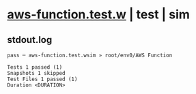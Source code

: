 # [aws-function.test.w](../../../../../../examples/tests/sdk_tests/function/aws-function.test.w) | test | sim

## stdout.log
```log
pass ─ aws-function.test.wsim » root/env0/AWS Function

Tests 1 passed (1)
Snapshots 1 skipped
Test Files 1 passed (1)
Duration <DURATION>
```


